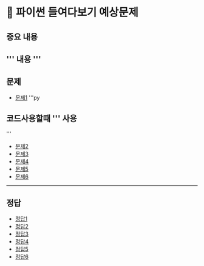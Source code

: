 # 📘 파이썬 들여다보기 예상문제

## 중요 내용
'''
내용
'''
------------------------------------
## 문제
- [문제1](#정답1)
'''py
## 코드사용할때 ''' 사용 
'''
- [문제2](#정답2)
- [문제3](#정답3)
- [문제4](#정답4)
- [문제5](#정답5)
- [문제6](#정답6)

-------------------------------------------

## 정답
- [정답1](#문제1)
- [정답2](#문제2)
- [정답3](#문제3)
- [정답4](#문제4)
- [정답5](#문제5)
- [정답6](#문제6)
